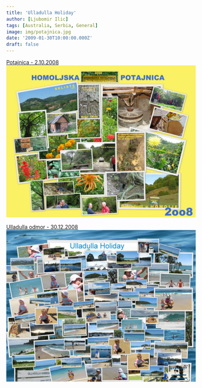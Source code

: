```yaml
---
title: 'Ulladulla Holiday'
author: [Ljubomir Ilic]
tags: [Australia, Serbia, General]
image: img/potajnica.jpg
date: '2009-01-30T10:00:00.000Z'
draft: false
---
```


[Potajnica - 2.10.2008](https://photos.google.com/u/1/share/AF1QipPfhmGfl7ZLdvX_ErPol7t2rwarvwcSXwrBuku_RMdibOOdJ_iVFU-bdD1ZoflyRg?key=U0lkLWpIZ3ZuN29udW5UYTctUWd4dVd3dzhTMThB)
[![img](img/potajnica.jpg)](https://photos.google.com/u/1/share/AF1QipPfhmGfl7ZLdvX_ErPol7t2rwarvwcSXwrBuku_RMdibOOdJ_iVFU-bdD1ZoflyRg?key=U0lkLWpIZ3ZuN29udW5UYTctUWd4dVd3dzhTMThB)

[Ulladulla odmor - 30.12.2008](https://photos.google.com/u/1/share/AF1QipPx2q_x_dByXT3zJBvfzffyX7QGyDdhQRdjcP9YjbyrW4R0xpePLFXoQ6Pa060MMw?key=SG5leFNOZUdkbmtCZDFUUlE4aFhIZkNScXVMLXhB)
[![img](img/ulladulla.jpg)](https://photos.google.com/u/1/share/AF1QipPx2q_x_dByXT3zJBvfzffyX7QGyDdhQRdjcP9YjbyrW4R0xpePLFXoQ6Pa060MMw?key=SG5leFNOZUdkbmtCZDFUUlE4aFhIZkNScXVMLXhB)
